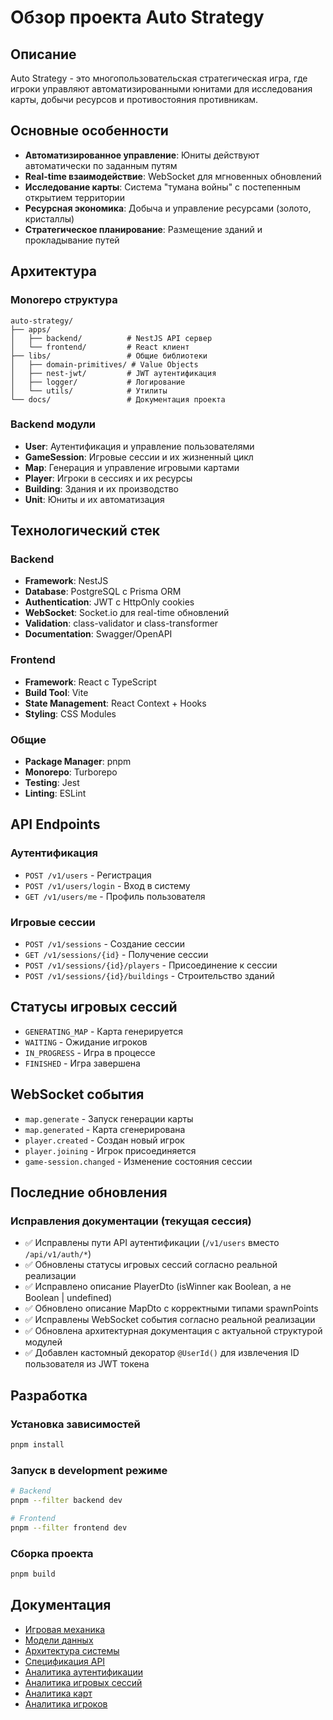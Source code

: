 # Обзор проекта Auto Strategy

## Описание

Auto Strategy - это многопользовательская стратегическая игра, где игроки управляют автоматизированными юнитами для исследования карты, добычи ресурсов и противостояния противникам.

## Основные особенности

- **Автоматизированное управление**: Юниты действуют автоматически по заданным путям
- **Real-time взаимодействие**: WebSocket для мгновенных обновлений
- **Исследование карты**: Система "тумана войны" с постепенным открытием территории
- **Ресурсная экономика**: Добыча и управление ресурсами (золото, кристаллы)
- **Стратегическое планирование**: Размещение зданий и прокладывание путей

## Архитектура

### Monorepo структура
```
auto-strategy/
├── apps/
│   ├── backend/          # NestJS API сервер
│   └── frontend/         # React клиент
├── libs/                 # Общие библиотеки
│   ├── domain-primitives/ # Value Objects
│   ├── nest-jwt/         # JWT аутентификация
│   ├── logger/           # Логирование
│   └── utils/            # Утилиты
└── docs/                 # Документация проекта
```

### Backend модули
- **User**: Аутентификация и управление пользователями
- **GameSession**: Игровые сессии и их жизненный цикл
- **Map**: Генерация и управление игровыми картами
- **Player**: Игроки в сессиях и их ресурсы
- **Building**: Здания и их производство
- **Unit**: Юниты и их автоматизация

## Технологический стек

### Backend
- **Framework**: NestJS
- **Database**: PostgreSQL с Prisma ORM
- **Authentication**: JWT с HttpOnly cookies
- **WebSocket**: Socket.io для real-time обновлений
- **Validation**: class-validator и class-transformer
- **Documentation**: Swagger/OpenAPI

### Frontend
- **Framework**: React с TypeScript
- **Build Tool**: Vite
- **State Management**: React Context + Hooks
- **Styling**: CSS Modules

### Общие
- **Package Manager**: pnpm
- **Monorepo**: Turborepo
- **Testing**: Jest
- **Linting**: ESLint

## API Endpoints

### Аутентификация
- `POST /v1/users` - Регистрация
- `POST /v1/users/login` - Вход в систему
- `GET /v1/users/me` - Профиль пользователя

### Игровые сессии
- `POST /v1/sessions` - Создание сессии
- `GET /v1/sessions/{id}` - Получение сессии
- `POST /v1/sessions/{id}/players` - Присоединение к сессии
- `POST /v1/sessions/{id}/buildings` - Строительство зданий

## Статусы игровых сессий

- `GENERATING_MAP` - Карта генерируется
- `WAITING` - Ожидание игроков
- `IN_PROGRESS` - Игра в процессе
- `FINISHED` - Игра завершена

## WebSocket события

- `map.generate` - Запуск генерации карты
- `map.generated` - Карта сгенерирована
- `player.created` - Создан новый игрок
- `player.joining` - Игрок присоединяется
- `game-session.changed` - Изменение состояния сессии

## Последние обновления

### Исправления документации (текущая сессия)
- ✅ Исправлены пути API аутентификации (`/v1/users` вместо `/api/v1/auth/*`)
- ✅ Обновлены статусы игровых сессий согласно реальной реализации
- ✅ Исправлено описание PlayerDto (isWinner как Boolean, а не Boolean | undefined)
- ✅ Обновлено описание MapDto с корректными типами spawnPoints
- ✅ Исправлены WebSocket события согласно реальной реализации
- ✅ Обновлена архитектурная документация с актуальной структурой модулей
- ✅ Добавлен кастомный декоратор `@UserId()` для извлечения ID пользователя из JWT токена

## Разработка

### Установка зависимостей
```bash
pnpm install
```

### Запуск в development режиме
```bash
# Backend
pnpm --filter backend dev

# Frontend
pnpm --filter frontend dev
```

### Сборка проекта
```bash
pnpm build
```

## Документация

- [Игровая механика](01_game_mechanics.md)
- [Модели данных](02_data_models.md)
- [Архитектура системы](03_system_architecture.md)
- [Спецификация API](04_api_specification.md)
- [Аналитика аутентификации](05_auth_analytics.md)
- [Аналитика игровых сессий](06_game_session_analytics.md)
- [Аналитика карт](07_map_analytics.md)
- [Аналитика игроков](08_player_analytics.md)